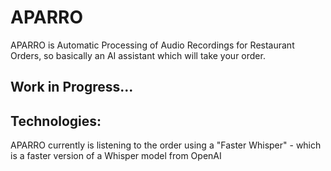 # APARRO
APARRO is Automatic Processing of Audio Recordings for Restaurant Orders, so basically an AI assistant which will take your order.

## Work in Progress...
## Technologies: 
APARRO currently is listening to the order using a "Faster Whisper" - which is a faster version of a Whisper model from OpenAI
